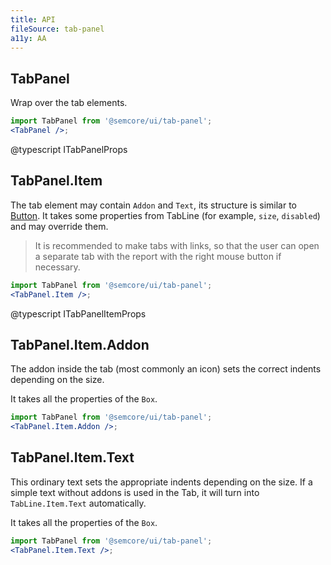 ```yaml
---
title: API
fileSource: tab-panel
a11y: AA
---
```


## TabPanel

Wrap over the tab elements.

```jsx
import TabPanel from '@semcore/ui/tab-panel';
<TabPanel />;
```

@typescript ITabPanelProps

## TabPanel.Item

The tab element may contain `Addon` and `Text`, its structure is similar to [Button](/components/button/). It takes some properties from TabLine (for example, `size`, `disabled`) and may override them.

> It is recommended to make tabs with links, so that the user can open a separate tab with the report with the right mouse button if necessary.

```jsx
import TabPanel from '@semcore/ui/tab-panel';
<TabPanel.Item />;
```

@typescript ITabPanelItemProps

## TabPanel.Item.Addon

The addon inside the tab (most commonly an icon) sets the correct indents depending on the size.

It takes all the properties of the `Box`.

```jsx
import TabPanel from '@semcore/ui/tab-panel';
<TabPanel.Item.Addon />;
```

## TabPanel.Item.Text

This ordinary text sets the appropriate indents depending on the size. If a simple text without addons is used in the Tab, it will turn into `TabLine.Item.Text` automatically.

It takes all the properties of the `Box`.

```jsx
import TabPanel from '@semcore/ui/tab-panel';
<TabPanel.Item.Text />;
```
